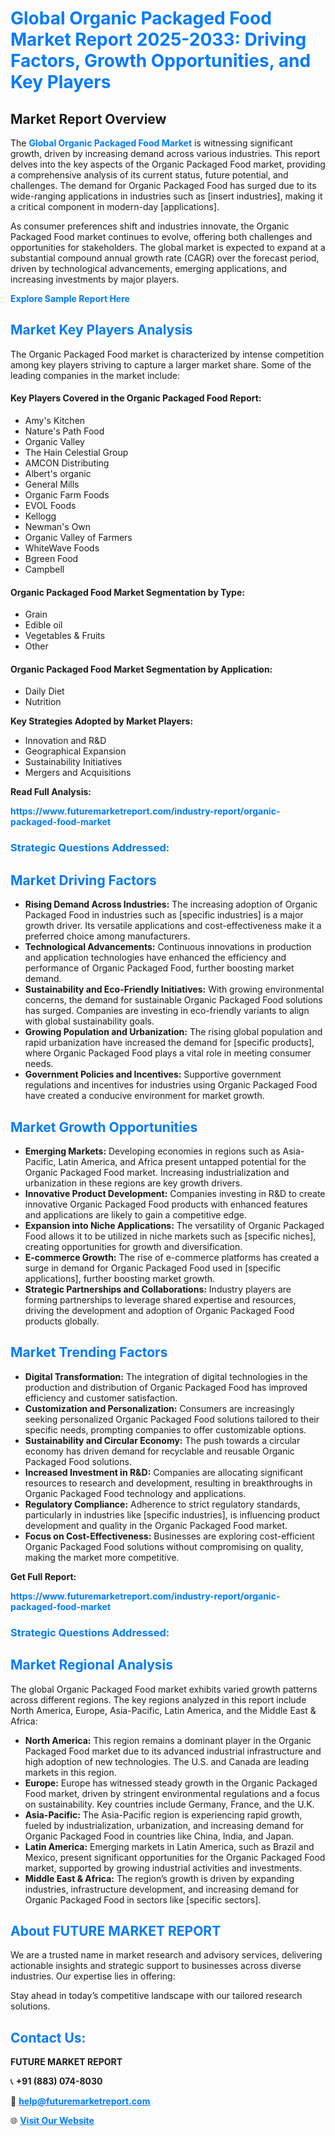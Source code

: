 <h1 style="color: #007BFF;">Global Organic Packaged Food Market Report 2025-2033: Driving Factors, Growth Opportunities, and Key Players</h1>

<section id="overview">
<h2>Market Report Overview</h2>
<p>The <a href="https://www.futuremarketreport.com/industry-report/organic-packaged-food-market" style="color: #007BFF; text-decoration: none;"><strong>Global Organic Packaged Food Market</strong></a> is witnessing significant growth, driven by increasing demand across various industries. This report delves into the key aspects of the Organic Packaged Food market, providing a comprehensive analysis of its current status, future potential, and challenges. The demand for Organic Packaged Food has surged due to its wide-ranging applications in industries such as [insert industries], making it a critical component in modern-day [applications].</p>
<p>As consumer preferences shift and industries innovate, the Organic Packaged Food market continues to evolve, offering both challenges and opportunities for stakeholders. The global market is expected to expand at a substantial compound annual growth rate (CAGR) over the forecast period, driven by technological advancements, emerging applications, and increasing investments by major players.</p>
</section>

<section id="overview">
<p><a href="https://www.futuremarketreport.com/request-sample/reportId=98743" style="color: #007BFF; text-decoration: none;"><strong>Explore Sample Report Here</strong></a></p>
</section>

<section id="key-players">
<h2 style="color: #007BFF;">Market Key Players Analysis</h2>
<p>The Organic Packaged Food market is characterized by intense competition among key players striving to capture a larger market share. Some of the leading companies in the market include:</p>
<h4>Key Players Covered in the Organic Packaged Food Report:</h4>
<ul><li>Amy&#039;s Kitchen</li><li>Nature&#039;s Path Food</li><li>Organic Valley</li><li>The Hain Celestial Group</li><li>AMCON Distributing</li><li>Albert&#039;s organic</li><li>General Mills</li><li>Organic Farm Foods</li><li>EVOL Foods</li><li>Kellogg</li><li>Newman&#039;s Own</li><li>Organic Valley of Farmers</li><li>WhiteWave Foods</li><li>Bgreen Food</li><li>Campbell</li></ul>
<h4>Organic Packaged Food Market Segmentation by Type:</h4>
<ul><li>Grain</li><li>Edible oil</li><li>Vegetables &amp; Fruits</li><li>Other</li></ul>

<h4>Organic Packaged Food Market Segmentation by Application:</h4>
<ul><li>Daily Diet</li><li>Nutrition</li></ul>
<p><strong>Key Strategies Adopted by Market Players:</strong></p>
<ul>
<li>Innovation and R&D</li>
<li>Geographical Expansion</li>
<li>Sustainability Initiatives</li>
<li>Mergers and Acquisitions</li>
</ul>
</section>

<section>
<p><strong>Read Full Analysis: </strong></p><a href="https://www.futuremarketreport.com/industry-report/organic-packaged-food-market" style="color: #007BFF; text-decoration: none;"><strong>https://www.futuremarketreport.com/industry-report/organic-packaged-food-market</strong></a>
<h3 style="color: #007BFF;">Strategic Questions Addressed:</h3>
</section>

<section id="driving-factors">
<h2 style="color: #007BFF;">Market Driving Factors</h2>
<ul>
<li><strong>Rising Demand Across Industries:</strong> The increasing adoption of Organic Packaged Food in industries such as [specific industries] is a major growth driver. Its versatile applications and cost-effectiveness make it a preferred choice among manufacturers.</li>
<li><strong>Technological Advancements:</strong> Continuous innovations in production and application technologies have enhanced the efficiency and performance of Organic Packaged Food, further boosting market demand.</li>
<li><strong>Sustainability and Eco-Friendly Initiatives:</strong> With growing environmental concerns, the demand for sustainable Organic Packaged Food solutions has surged. Companies are investing in eco-friendly variants to align with global sustainability goals.</li>
<li><strong>Growing Population and Urbanization:</strong> The rising global population and rapid urbanization have increased the demand for [specific products], where Organic Packaged Food plays a vital role in meeting consumer needs.</li>
<li><strong>Government Policies and Incentives:</strong> Supportive government regulations and incentives for industries using Organic Packaged Food have created a conducive environment for market growth.</li>
</ul>
</section>

<section id="growth-opportunities">
<h2 style="color: #007BFF;">Market Growth Opportunities</h2>
<ul>
<li><strong>Emerging Markets:</strong> Developing economies in regions such as Asia-Pacific, Latin America, and Africa present untapped potential for the Organic Packaged Food market. Increasing industrialization and urbanization in these regions are key growth drivers.</li>
<li><strong>Innovative Product Development:</strong> Companies investing in R&D to create innovative Organic Packaged Food products with enhanced features and applications are likely to gain a competitive edge.</li>
<li><strong>Expansion into Niche Applications:</strong> The versatility of Organic Packaged Food allows it to be utilized in niche markets such as [specific niches], creating opportunities for growth and diversification.</li>
<li><strong>E-commerce Growth:</strong> The rise of e-commerce platforms has created a surge in demand for Organic Packaged Food used in [specific applications], further boosting market growth.</li>
<li><strong>Strategic Partnerships and Collaborations:</strong> Industry players are forming partnerships to leverage shared expertise and resources, driving the development and adoption of Organic Packaged Food products globally.</li>
</ul>
</section>

<section id="trending-factors">
<h2 style="color: #007BFF;">Market Trending Factors</h2>
<ul>
<li><strong>Digital Transformation:</strong> The integration of digital technologies in the production and distribution of Organic Packaged Food has improved efficiency and customer satisfaction.</li>
<li><strong>Customization and Personalization:</strong> Consumers are increasingly seeking personalized Organic Packaged Food solutions tailored to their specific needs, prompting companies to offer customizable options.</li>
<li><strong>Sustainability and Circular Economy:</strong> The push towards a circular economy has driven demand for recyclable and reusable Organic Packaged Food solutions.</li>
<li><strong>Increased Investment in R&D:</strong> Companies are allocating significant resources to research and development, resulting in breakthroughs in Organic Packaged Food technology and applications.</li>
<li><strong>Regulatory Compliance:</strong> Adherence to strict regulatory standards, particularly in industries like [specific industries], is influencing product development and quality in the Organic Packaged Food market.</li>
<li><strong>Focus on Cost-Effectiveness:</strong> Businesses are exploring cost-efficient Organic Packaged Food solutions without compromising on quality, making the market more competitive.</li>
</ul>
</section>

<section>
<p><strong>Get Full Report: </strong></p><a href="https://www.futuremarketreport.com/industry-report/organic-packaged-food-market" style="color: #007BFF; text-decoration: none;"><strong>https://www.futuremarketreport.com/industry-report/organic-packaged-food-market</strong></a>
<h3 style="color: #007BFF;">Strategic Questions Addressed:</h3>
</section>


<section id="regional-analysis">
<h2 style="color: #007BFF;">Market Regional Analysis</h2>
<p>The global Organic Packaged Food market exhibits varied growth patterns across different regions. The key regions analyzed in this report include North America, Europe, Asia-Pacific, Latin America, and the Middle East & Africa:</p>
<ul>
<li><strong>North America:</strong> This region remains a dominant player in the Organic Packaged Food market due to its advanced industrial infrastructure and high adoption of new technologies. The U.S. and Canada are leading markets in this region.</li>
<li><strong>Europe:</strong> Europe has witnessed steady growth in the Organic Packaged Food market, driven by stringent environmental regulations and a focus on sustainability. Key countries include Germany, France, and the U.K.</li>
<li><strong>Asia-Pacific:</strong> The Asia-Pacific region is experiencing rapid growth, fueled by industrialization, urbanization, and increasing demand for Organic Packaged Food in countries like China, India, and Japan.</li>
<li><strong>Latin America:</strong> Emerging markets in Latin America, such as Brazil and Mexico, present significant opportunities for the Organic Packaged Food market, supported by growing industrial activities and investments.</li>
<li><strong>Middle East & Africa:</strong> The region’s growth is driven by expanding industries, infrastructure development, and increasing demand for Organic Packaged Food in sectors like [specific sectors].</li>
</ul>
</section>

<footer>
<h2 style="color: #007BFF;">About FUTURE MARKET REPORT</h2>
<p>We are a trusted name in market research and advisory services, delivering actionable insights and strategic support to businesses across diverse industries. Our expertise lies in offering:</p>

<p>Stay ahead in today’s competitive landscape with our tailored research solutions.</p>

<h2 style="color: #007BFF;">Contact Us:</h2>
<p><strong>FUTURE MARKET REPORT</strong></p>
<p>📞 <strong>+91 (883) 074-8030</strong></p>
<p>📧 <strong><a href="mailto:help@futuremarketreport.com" style="color: #007BFF;">help@futuremarketreport.com</a></strong></p>
<p>🌐 <strong><a href="https://www.futuremarketreport.com/" style="color: #007BFF;">Visit Our Website</a></strong></p>
</footer>